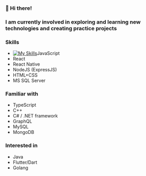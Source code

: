 ### 👋 Hi there!

### I am currently involved in exploring and learning new technologies and creating practice projects

### Skills
* [![My Skills](https://skillicons.dev/icons?i=javascript)](https://skillicons.dev)JavaScript
* React 
* React Native
* NodeJS (ExpressJS)
* HTML+CSS
* MS SQL Server

### Familiar with
* TypeScript
* C++
* C# / .NET framework
* GraphQL
* MySQL
* MongoDB

### Interested in
* Java
* Flutter/Dart 
* Golang

